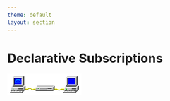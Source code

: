 ```yaml
---
theme: default
layout: section
---
```


# Declarative Subscriptions

![Win Pub/Sub Animation](.demo/slides/images/win-pubsub-x100.gif)